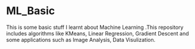 # ML_Basic
This is some basic stuff I learnt about Machine Learning .This repository includes algorithms like KMeans, Linear Regression, Gradient Descent and some applications such as Image Analysis, Data Visulization.
